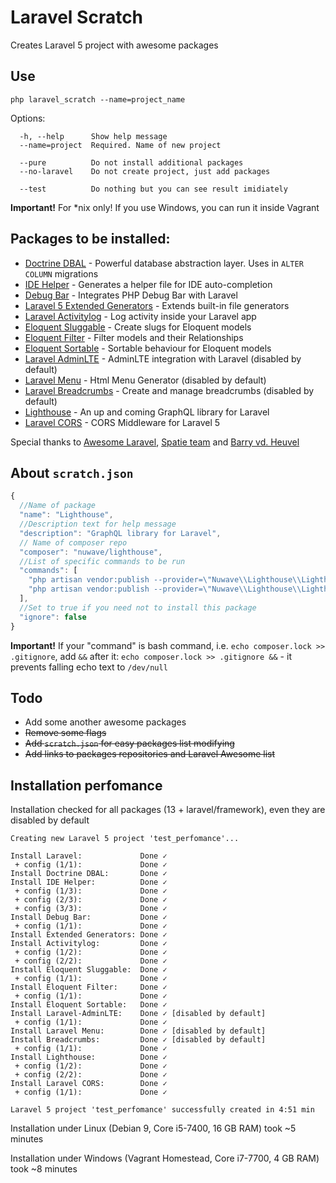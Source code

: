 # Laravel Scratch
Creates Laravel 5 project with awesome packages

## Use

```
php laravel_scratch --name=project_name
```

Options:
```
  -h, --help      Show help message
  --name=project  Required. Name of new project
        
  --pure          Do not install additional packages
  --no-laravel    Do not create project, just add packages

  --test          Do nothing but you can see result imidiately
```

**Important!** For *nix only! If you use Windows, you can run it inside Vagrant

## Packages to be installed:
  * [Doctrine DBAL](https://github.com/doctrine/dbal) - Powerful database abstraction layer. Uses in `ALTER COLUMN` migrations 
  * [IDE Helper](https://github.com/barryvdh/laravel-ide-helper) - Generates a helper file for IDE auto-completion
  * [Debug Bar](https://github.com/barryvdh/laravel-debugbar) - Integrates PHP Debug Bar with Laravel
  * [Laravel 5 Extended Generators](https://github.com/laracasts/Laravel-5-Generators-Extended) - Extends built-in file generators
  * [Laravel Activitylog](https://github.com/spatie/laravel-activitylog) - Log activity inside your Laravel app
  * [Eloquent Sluggable](https://github.com/cviebrock/eloquent-sluggable) - Create slugs for Eloquent models
  * [Eloquent Filter](https://github.com/Tucker-Eric/EloquentFilter) - Filter models and their Relationships
  * [Eloquent Sortable](https://github.com/spatie/eloquent-sortable) - Sortable behaviour for Eloquent models
  * [Laravel AdminLTE](https://github.com/jeroennoten/Laravel-AdminLTE) - AdminLTE integration with Laravel (disabled by default)
  * [Laravel Menu](https://github.com/spatie/laravel-menu) - Html Menu Generator (disabled by default)
  * [Laravel Breadcrumbs](https://github.com/davejamesmiller/laravel-breadcrumbs) - Create and manage breadcrumbs (disabled by default)
  * [Lighthouse](https://github.com/nuwave/lighthouse) - An up and coming GraphQL library for Laravel
  * [Laravel CORS](https://github.com/barryvdh/laravel-cors) - CORS Middleware for Laravel 5

  Special thanks to [Awesome Laravel](https://github.com/chiraggude/awesome-laravel), [Spatie team](https://github.com/spatie)
and [Barry vd. Heuvel](https://github.com/barryvdh)
## About `scratch.json`

```js
{
  //Name of package
  "name": "Lighthouse",
  //Description text for help message
  "description": "GraphQL library for Laravel",
  // Name of composer repo 
  "composer": "nuwave/lighthouse",
  //List of specific commands to be run
  "commands": [ 
    "php artisan vendor:publish --provider=\"Nuwave\\Lighthouse\\LighthouseServiceProvider\" --tag=schema",
    "php artisan vendor:publish --provider=\"Nuwave\\Lighthouse\\LighthouseServiceProvider\" --tag=config"
  ],
  //Set to true if you need not to install this package
  "ignore": false 
}
```
**Important!** If your "command" is bash command, i.e. `echo composer.lock >> .gitignore`, add `&&` after it: `echo composer.lock >> .gitignore &&` - it prevents falling echo text to `/dev/null`

## Todo
* Add some another awesome packages
* ~~Remove some flags~~
* ~~Add `scratch.json` for easy packages list modifying~~
* ~~Add links to packages repositories and Laravel Awesome list~~

## Installation perfomance
Installation checked for all packages (13 + laravel/framework), even they are disabled by default

```
Creating new Laravel 5 project 'test_perfomance'...

Install Laravel:             Done ✓
 + config (1/1):             Done ✓
Install Doctrine DBAL:       Done ✓
Install IDE Helper:          Done ✓
 + config (1/3):             Done ✓
 + config (2/3):             Done ✓
 + config (3/3):             Done ✓
Install Debug Bar:           Done ✓
 + config (1/1):             Done ✓
Install Extended Generators: Done ✓
Install Activitylog:         Done ✓
 + config (1/2):             Done ✓
 + config (2/2):             Done ✓
Install Eloquent Sluggable:  Done ✓
 + config (1/1):             Done ✓
Install Eloquent Filter:     Done ✓
 + config (1/1):             Done ✓
Install Eloquent Sortable:   Done ✓
Install Laravel-AdminLTE:    Done ✓ [disabled by default]
 + config (1/1):             Done ✓
Install Laravel Menu:        Done ✓ [disabled by default]
Install Breadcrumbs:         Done ✓ [disabled by default]
 + config (1/1):             Done ✓
Install Lighthouse:          Done ✓
 + config (1/2):             Done ✓
 + config (2/2):             Done ✓
Install Laravel CORS:        Done ✓ 
 + config (1/1):             Done ✓

Laravel 5 project 'test_perfomance' successfully created in 4:51 min
```

Installation under Linux (Debian 9, Core i5-7400, 16 GB RAM) took ~5 minutes

Installation under Windows (Vagrant Homestead, Core i7-7700, 4 GB RAM) took ~8 minutes

